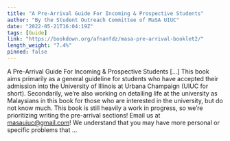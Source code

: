 ```yaml
---
title: "A Pre-Arrival Guide For Incoming & Prospective Students"
author: "By the Student Outreach Committee of MaSA UIUC"
date: "2022-05-21T16:04:19Z"
tags: [Guide]
link: "https://bookdown.org/afnanfdz/masa-pre-arrival-booklet2/"
length_weight: "7.4%"
pinned: false
---
```


A Pre-Arrival Guide For Incoming & Prospective Students [...] This book aims primarily as a general guideline for students who have accepted their admission into the University of Illinois at Urbana Champaign (UIUC for short). Secondarily, we’re also working on detailing life at the university as Malaysians in this book for those who are interested in the university, but do not know much. This book is still heavily a work in progress, so we’re prioritizing writing the pre-arrival sections! Email us at masauiuc@gmail.com! We understand that you may have more personal or specific problems that ...
